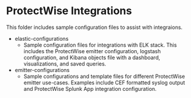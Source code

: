 # ProtectWise Integrations

This folder includes sample configuration files to assist with integraions.

- elastic-configurations
    - Sample configuration files for integrations with ELK stack.  This includes the ProtectWise emitter configuration, logstash configuration, and Kibana objects file with a dashboard, visualizations, and saved queries.
- emitter-configurations
    - Sample configurations and template files for different ProtectWise emitter use-cases.  Examples include CEF formatted syslog output and ProtectWise Splunk App integration configuration.
